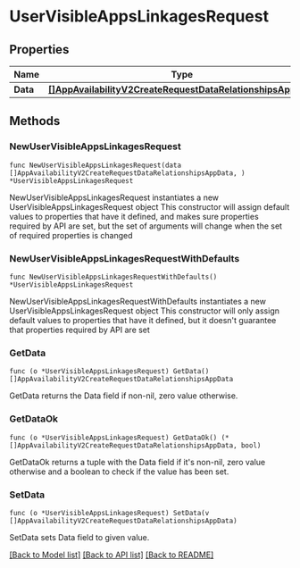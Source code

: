 # UserVisibleAppsLinkagesRequest

## Properties

Name | Type | Description | Notes
------------ | ------------- | ------------- | -------------
**Data** | [**[]AppAvailabilityV2CreateRequestDataRelationshipsAppData**](AppAvailabilityV2CreateRequestDataRelationshipsAppData.md) |  | 

## Methods

### NewUserVisibleAppsLinkagesRequest

`func NewUserVisibleAppsLinkagesRequest(data []AppAvailabilityV2CreateRequestDataRelationshipsAppData, ) *UserVisibleAppsLinkagesRequest`

NewUserVisibleAppsLinkagesRequest instantiates a new UserVisibleAppsLinkagesRequest object
This constructor will assign default values to properties that have it defined,
and makes sure properties required by API are set, but the set of arguments
will change when the set of required properties is changed

### NewUserVisibleAppsLinkagesRequestWithDefaults

`func NewUserVisibleAppsLinkagesRequestWithDefaults() *UserVisibleAppsLinkagesRequest`

NewUserVisibleAppsLinkagesRequestWithDefaults instantiates a new UserVisibleAppsLinkagesRequest object
This constructor will only assign default values to properties that have it defined,
but it doesn't guarantee that properties required by API are set

### GetData

`func (o *UserVisibleAppsLinkagesRequest) GetData() []AppAvailabilityV2CreateRequestDataRelationshipsAppData`

GetData returns the Data field if non-nil, zero value otherwise.

### GetDataOk

`func (o *UserVisibleAppsLinkagesRequest) GetDataOk() (*[]AppAvailabilityV2CreateRequestDataRelationshipsAppData, bool)`

GetDataOk returns a tuple with the Data field if it's non-nil, zero value otherwise
and a boolean to check if the value has been set.

### SetData

`func (o *UserVisibleAppsLinkagesRequest) SetData(v []AppAvailabilityV2CreateRequestDataRelationshipsAppData)`

SetData sets Data field to given value.



[[Back to Model list]](../README.md#documentation-for-models) [[Back to API list]](../README.md#documentation-for-api-endpoints) [[Back to README]](../README.md)


